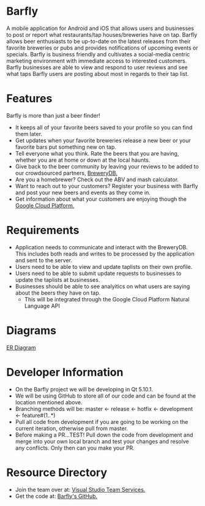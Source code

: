 # Barfly
A mobile application for Android and iOS that allows users and businesses to post or report what restaurants/tap houses/breweries have on tap. Barfly allows beer enthusiasts to be up-to-date on the latest releases from their favorite breweries or pubs and provides notifications of upcoming events or specials. Barfly is business friendly and cultivates a social-media centric marketing environment with immediate access to interested customers. Barfly businesses are able to view and respond to user reviews and see what taps Barfly users are posting about most in regards to their tap list.

# Features
Barfly is more than just a beer finder!
* It keeps all of your favorite beers saved to your profile so you can find them later.
* Get updates when your favorite breweries release a new beer or your favorite bars put something new on tap.
* Tell everyone what you think. Rate the beers that you are having, whether you are at home or down at the local haunts.
* Give back to the beer community by leaving your reviews to be added to our crowdsourced partners, [BreweryDB.](http://www.brewerydb.com/)
* Are you a homebrewer? Check out the ABV and mash calculator.
* Want to reach out to your customers? Register your business with Barfly and post your new beers and events as they come in.
* Get information about what your customers are enjoying though the [Google Cloud Platform.](https://cloud.google.com/)

# Requirements
* Application needs to communicate and interact with the BreweryDB. This includes both reads and writes to be processed by the application and sent to the server.
* Users need to be able to view and update taplists on their own profile.
* Users need to be able to submit update requests to businesses to update the taplists at businesses.
* Businesses should be able to see analyitics on what users are saying about the beers they have on tap.
    * This will be integrated through the Google Cloud Platform Natural Language API

# Diagrams
[ER Diagram](./BarflyDocuments/Barfly_ER_Diagram.pdf)

# Developer Information
* On the Barfly project we will be developing in Qt 5.10.1.
* We will be using GitHub to store all of our code and can be found at the location mentioned above.
* Branching methods will be: master <- release <- hotfix <- development <- feature#(1..*)
* Pull all code from development if you are going to be working on the current iteration, otherwise pull from master.
* Before making a PR...TEST! Pull down the code from development and merge into your own local branch and test your changes and resolve any conflicts. Only then can you make your PR. 


# Resource Directory

* Join the team over at: [Visual Studio Team Services.](https://wouseniorgroupproject2018.visualstudio.com/Barfly/_dashboards)
* Get the code at: [Barfly's GitHub.](https://github.com/sonicScape211/Barfly)
